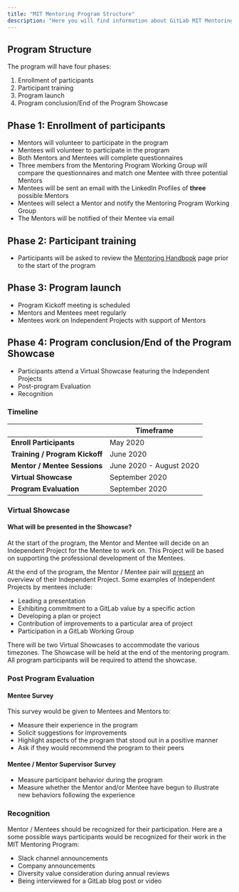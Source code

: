 ```yaml
---
title: "MIT Mentoring Program Structure"
description: "Here you will find information about GitLab MIT Mentoring Program Structure."
---
```


## Program Structure

The program will have four phases:

1. Enrollment of participants
1. Participant training
1. Program launch
1. Program conclusion/End of the Program Showcase

## Phase 1: Enrollment of participants

- Mentors will volunteer to participate in the program
- Mentees will volunteer to participate in the program
- Both Mentors and Mentees will complete questionnaires
- Three members from the Mentoring Program Working Group will compare the questionnaires and match one Mentee with three potential Mentors
- Mentees will be sent an email with the LinkedIn Profiles of **three** possible Mentors
- Mentees will select a Mentor and notify the Mentoring Program Working Group
- The Mentors will be notified of their Mentee via email

## Phase 2: Participant training

- Participants will be asked to review the [Mentoring Handbook](/handbook/engineering/career-development/mentoring/) page prior to the start of the program

## Phase 3: Program launch

- Program Kickoff meeting is scheduled
- Mentors and Mentees meet regularly
- Mentees work on Independent Projects with support of Mentors

## Phase 4: Program conclusion/End of the Program Showcase

- Participants attend a Virtual Showcase featuring the Independent Projects
- Post-program Evaluation
- Recognition

### Timeline

|   | Timeframe |
| ------ | ------ |
| **Enroll Participants** | May 2020 |
| **Training / Program Kickoff** | June 2020 |
| **Mentor / Mentee Sessions** | June 2020 - August 2020 |
| **Virtual Showcase** | September 2020 |
| **Program Evaluation** | September 2020 |

### Virtual Showcase

#### What will be presented in the Showcase?

At the start of the program, the Mentor and Mentee will decide on an Independent Project for the Mentee to work on. This Project will be based on supporting the professional development of the Mentees.

At the end of the program, the Mentor / Mentee pair will [present](https://docs.google.com/presentation/d/1kottit7eEl2iDf9zC5fHvTsgPQSHZ_VUyik5tB14kFc/edit?usp=sharing)  an overview of their Independent Project. Some examples of Independent Projects by mentees include:

- Leading a presentation
- Exhibiting commitment to a GitLab value by a specific action
- Developing a plan or project
- Contribution of improvements to a particular area of project
- Participation in a GitLab Working Group

There will be two Virtual Showcases to accommodate the various timezones. The Showcase will be held at the end of the mentoring program. All program participants will be required to attend the showcase.

### Post Program Evaluation

#### Mentee Survey

This survey would be given to Mentees and Mentors to:

- Measure their experience in the program
- Solicit suggestions for improvements
- Highlight aspects of the program that stood out in a positive manner
- Ask if they would recommend the program to their peers

#### Mentee / Mentor Supervisor Survey

- Measure participant behavior during the program
- Measure whether the Mentor and/or Mentee have begun to illustrate new behaviors following the experience

### Recognition

Mentor / Mentees should be recognized for their participation. Here are a some possible ways participants would be recognized for their work in the MIT Mentoring Program:

- Slack channel announcements
- Company announcements
- Diversity value consideration during annual reviews
- Being interviewed for a GitLab blog post or video
